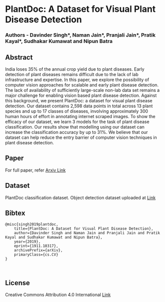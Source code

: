 # PlantDoc: A Dataset for Visual Plant Disease Detection


### Authors - Davinder Singh*, Naman Jain*, Pranjali Jain*, Pratik Kayal*, Sudhakar Kumawat and Nipun Batra

## Abstract
India loses 35% of the annual crop yield due to plant diseases. Early detection of plant diseases remains difficult due to the lack of lab infrastructure and expertise. In this paper, we explore the possibility of computer vision approaches for scalable and early plant disease detection. The lack of availability of sufficiently large-scale non-lab data set remains a major challenge for enabling vision based plant disease detection. Against this background, we present PlantDoc: a dataset for visual plant disease detection. Our dataset contains 2,598 data points in total across 13 plant species and up to 17 classes of diseases, involving approximately 300 human hours of effort in annotating internet scraped images. To show the efficacy of our dataset, we learn 3 models for the task of plant disease classification. Our results show that modelling using our dataset can increase the classification accuracy by up to 31%. We believe that our dataset can help reduce the entry barrier of computer vision techniques in plant disease detection.

## Paper 
For full paper, refer [Arxiv Link](https://arxiv.org/abs/1911.10317)

## Dataset 
PlantDoc classification dataset.
Object detection dataset uploaded at  [Link](https://github.com/pratikkayal/PlantDoc-Object-Detection-Dataset)

## Bibtex
```
@misc{singh2019plantdoc,
    title={PlantDoc: A Dataset for Visual Plant Disease Detection},
    author={Davinder Singh and Naman Jain and Pranjali Jain and Pratik Kayal and Sudhakar Kumawat and Nipun Batra},
    year={2019},
    eprint={1911.10317},
    archivePrefix={arXiv},
    primaryClass={cs.CV}
}



```

## License
Creative Commons Attribution 4.0 International [Link](https://github.com/pratikkayal/PlantDoc-Dataset/blob/master/LICENSE.txt)
